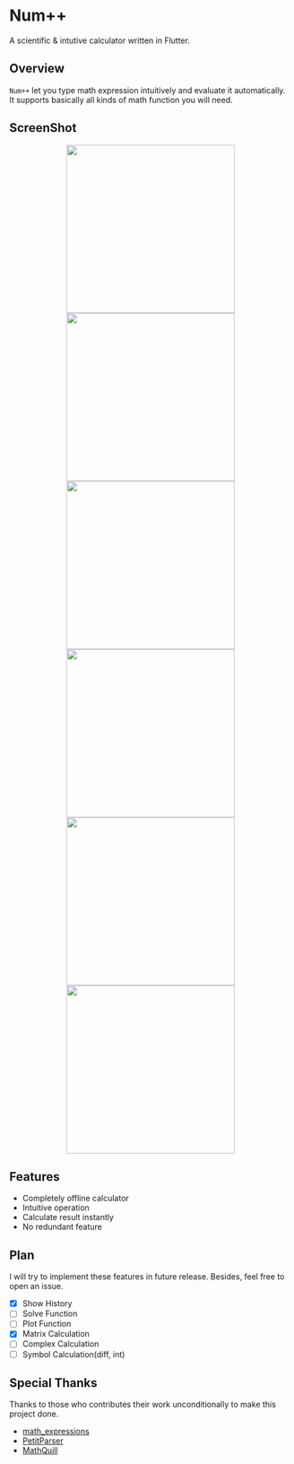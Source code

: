 # Num++

A scientific & intutive calculator written in Flutter.

## Overview

`Num++` let you type math expression intuitively and evaluate it automatically. It supports basically all kinds of math function you will need.

## ScreenShot
<div align="center">
    <img src="https://s2.ax1x.com/2019/11/08/MZumss.png" height=300>
    <img src="https://s2.ax1x.com/2019/11/08/MZueMj.png" height=300>
    <img src="https://s2.ax1x.com/2019/11/08/MZuQoV.png" height=300>
    <img src="https://s2.ax1x.com/2019/11/08/MZKK6H.png" height=300>
    <img src="https://s2.ax1x.com/2019/11/08/MZu5Y8.png" height=300>
    <img src="https://s2.ax1x.com/2019/10/20/KKUajO.png" height=300>
</div>

## Features
- Completely offline calculator
- Intuitive operation
- Calculate result instantly
- No redundant feature

<!-- ## Structure -->
## Plan
I will try to implement these features in future release. Besides, feel free to open an issue.
- [x] Show History
- [ ] Solve Function
- [ ] Plot Function
- [x] Matrix Calculation
- [ ] Complex Calculation
- [ ] Symbol Calculation(diff, int)

## Special Thanks
Thanks to those who contributes their work unconditionally to make this project done.
- [math_expressions](https://pub.dev/packages/math_expressions)
- [PetitParser](https://pub.dev/packages/petitparser)
- [MathQuill](http://mathquill.com/)
